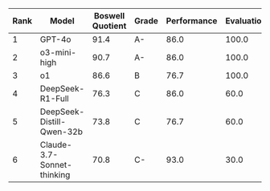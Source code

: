 | Rank | Model | Boswell Quotient | Grade | Performance | Evaluation | Efficiency |
|------|-------|-----------------|-------|------------|------------|------------|
| 1 | GPT-4o | 91.4 | A- | 86.0 | 100.0 | 92.1 |
| 2 | o3-mini-high | 90.7 | A- | 86.0 | 100.0 | 88.6 |
| 3 | o1 | 86.6 | B | 76.7 | 100.0 | 91.0 |
| 4 | DeepSeek-R1-Full | 76.3 | C | 86.0 | 60.0 | N/A |
| 5 | DeepSeek-Distill-Qwen-32b | 73.8 | C | 76.7 | 60.0 | 87.0 |
| 6 | Claude-3.7-Sonnet-thinking | 70.8 | C- | 93.0 | 30.0 | 76.5 |